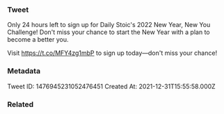 ### Tweet
Only 24 hours left to sign up for Daily Stoic's 2022 New Year, New You Challenge! Don't miss your chance to start the New Year with a plan to become a better you. 

Visit https://t.co/MFY4zg1mbP to sign up today—don't miss your chance!

### Metadata
Tweet ID: 1476945231052476451
Created At: 2021-12-31T15:55:58.000Z

### Related

